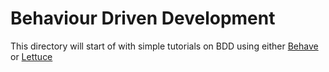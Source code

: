 # Behaviour Driven Development

This directory will start of with simple tutorials on BDD using either [Behave](http://pythonhosted.org/behave) or
[Lettuce](http://lettuce.it/tutorial/simple.html#tutorial-simple)

